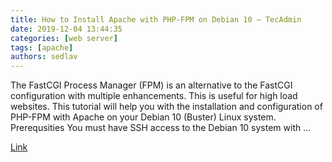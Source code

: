 ```yaml
---
title: How to Install Apache with PHP-FPM on Debian 10 – TecAdmin
date: 2019-12-04 13:44:35
categories: [web server]
tags: [apache]
authors: sedlav
---
```


The FastCGI Process Manager (FPM) is an alternative to the FastCGI configuration with multiple enhancements. This is useful for high load websites. This tutorial will help you with the installation and configuration of PHP-FPM with Apache on your Debian 10 (Buster) Linux system. Prerequsities You must have SSH access to the Debian 10 system with …

[Link](https://tecadmin.net/install-apache-php-fpm-debian-10/)
